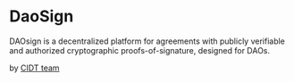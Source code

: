 # DaoSign
DAOsign is a decentralized platform for agreements with publicly verifiable and authorized cryptographic proofs-of-signature, designed for DAOs.

by [CIDT team](https://consideritdone.tech/)
